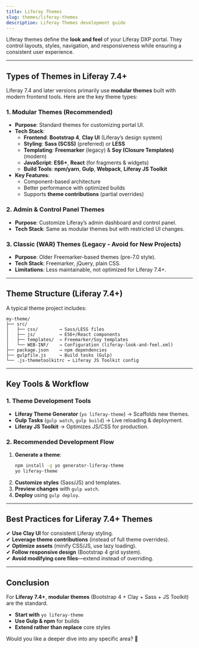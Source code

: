 ```yaml
---
title: Liferay Themes
slug: themes/liferay-themes
description: Liferay Themes development guide
---
```


Liferay themes define the **look and feel** of your Liferay DXP portal. They control layouts, styles, navigation, and responsiveness while ensuring a consistent user experience.

---

## Types of Themes in Liferay 7.4+

Liferay 7.4 and later versions primarily use **modular themes** built with modern frontend tools. Here are the key theme types:

### 1. Modular Themes (Recommended)

- **Purpose**: Standard themes for customizing portal UI.
- **Tech Stack**:
  - **Frontend**: **Bootstrap 4**, **Clay UI** (Liferay’s design system)
  - **Styling**: **Sass (SCSS)** (preferred) or **LESS**
  - **Templating**: **Freemarker** (legacy) & **Soy (Closure Templates)** (modern)
  - **JavaScript**: **ES6+**, **React** (for fragments & widgets)
  - **Build Tools**: **npm/yarn**, **Gulp**, **Webpack**, **Liferay JS Toolkit**
- **Key Features**:
  - Component-based architecture
  - Better performance with optimized builds
  - Supports **theme contributions** (partial overrides)

### 2. Admin & Control Panel Themes

- **Purpose**: Customize Liferay’s admin dashboard and control panel.
- **Tech Stack**: Same as modular themes but with restricted UI changes.

### 3. Classic (WAR) Themes (Legacy - Avoid for New Projects)

- **Purpose**: Older Freemarker-based themes (pre-7.0 style).
- **Tech Stack**: Freemarker, jQuery, plain CSS.
- **Limitations**: Less maintainable, not optimized for Liferay 7.4+.

---

## Theme Structure (Liferay 7.4+)

A typical theme project includes:

```
my-theme/
├── src/
│   ├── css/        → Sass/LESS files
│   ├── js/         → ES6+/React components
│   ├── templates/  → Freemarker/Soy templates
│   └── WEB-INF/    → Configuration (liferay-look-and-feel.xml)
├── package.json    → npm dependencies
├── gulpfile.js     → Build tasks (Gulp)
└── .js-themetoolkitrc → Liferay JS Toolkit config
```

---

## Key Tools & Workflow

### 1. Theme Development Tools

- **Liferay Theme Generator** (`yo liferay-theme`) → Scaffolds new themes.
- **Gulp Tasks** (`gulp watch`, `gulp build`) → Live reloading & deployment.
- **Liferay JS Toolkit** → Optimizes JS/CSS for production.

### 2. Recommended Development Flow

1. **Generate a theme**:
   ```sh
   npm install -g yo generator-liferay-theme
   yo liferay-theme
   ```
2. **Customize styles** (Sass/JS) and templates.
3. **Preview changes** with `gulp watch`.
4. **Deploy** using `gulp deploy`.

---

## Best Practices for Liferay 7.4+ Themes

✔ **Use Clay UI** for consistent Liferay styling.  
✔ **Leverage theme contributions** (instead of full theme overrides).  
✔ **Optimize assets** (minify CSS/JS, use lazy loading).  
✔ **Follow responsive design** (Bootstrap 4 grid system).  
✔ **Avoid modifying core files**—extend instead of overriding.

---

## Conclusion

For **Liferay 7.4+**, **modular themes** (Bootstrap 4 + Clay + Sass + JS Toolkit) are the standard.

- **Start with** `yo liferay-theme`
- **Use Gulp & npm** for builds
- **Extend rather than replace** core styles

Would you like a deeper dive into any specific area? 🚀
